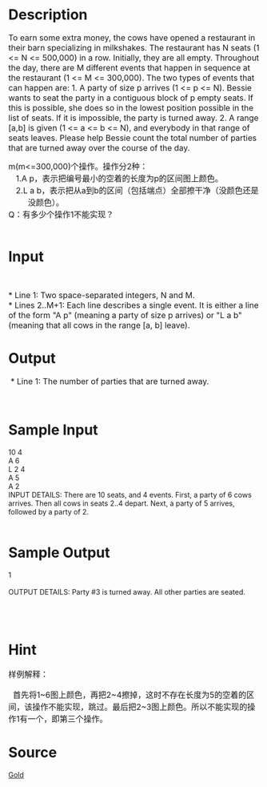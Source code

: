 
# Description

<div class="content"><p><span style="font-size: medium">To earn some extra money, the cows have opened a restaurant in their barn specializing in milkshakes. The restaurant has N seats (1 &lt;= N &lt;= 500,000) in a row. Initially, they are all empty. Throughout the day, there are M different events that happen in sequence at the restaurant (1 &lt;= M &lt;= 300,000). The two types of events that can happen are: 1. A party of size p arrives (1 &lt;= p &lt;= N). Bessie wants to seat the party in a contiguous block of p empty seats. If this is possible, she does so in the lowest position possible in the list of seats. If it is impossible, the party is turned away. 2. A range [a,b] is given (1 &lt;= a &lt;= b &lt;= N), and everybody in that range of seats leaves. Please help Bessie count the total number of parties that are turned away over the course of the day. </span></p>
<p></p>
<div><span style="font-size: 12pt">m(m&lt;=300,000)</span><span style="font-size: 12pt">个操作。操作分</span><span style="font-size: 12pt">2</span><span style="font-size: 12pt">种：</span></div>
<div style="text-indent: -18pt; margin: 0cm 0cm 0pt 29.25pt"><span style="font-size: 12pt">1.</span><span style="font-size: 12pt">A p</span><span style="font-size: 12pt">，表示把编号最小的空着的长度为</span><span style="font-size: 12pt">p</span><span style="font-size: 12pt">的区间图上颜色。</span></div>
<div style="text-indent: -18pt; margin: 0cm 0cm 0pt 29.25pt"><span style="font-size: 12pt">2.</span><span style="font-size: 12pt">L a b</span><span style="font-size: 12pt">，表示把从</span><span style="font-size: 12pt">a</span><span style="font-size: 12pt">到</span><span style="font-size: 12pt">b</span><span style="font-size: 12pt">的区间（包括端点）全部擦干净（没颜色还是没颜色）。</span></div>
<div><span style="font-size: 12pt">Q</span><span style="font-size: 12pt">：有多少个操作</span><span style="font-size: 12pt">1</span><span style="font-size: 12pt">不能实现？</span></div>
<div> </div></div>

# Input

<div class="content"><p> </p>
<p><span style="font-size: medium">* Line 1: Two space-separated integers, N and M. <br/>
* Lines 2..M+1: Each line describes a single event. It is either a line of the form &#34;A p&#34; (meaning a party of size p arrives) or &#34;L a b&#34; (meaning that all cows in the range [a, b] leave).<br/>
</span></p></div>

# Output

<div class="content"><p><span style="font-size: medium"> * Line 1: The number of parties that are turned away. </span></p>
<p> </p></div>

# Sample Input

<div class="content"><span class="sampledata">10 4 <br/>
A 6 <br/>
L 2 4 <br/>
A 5 <br/>
A 2<br/>
 INPUT DETAILS: There are 10 seats, and 4 events. First, a party of 6 cows arrives. Then all cows in seats 2..4 depart. Next, a party of 5 arrives, followed by a party of 2. <br/>
<br/>
 </span></div>

# Sample Output

<div class="content"><span class="sampledata">1 <br/>
<br/>
OUTPUT DETAILS: Party #3 is turned away. All other parties are seated. <br/>
<br/>
<br/>
 <br/>
</span></div>

# Hint

<div class="content"><p></p><div><span style="font-size: 12pt">样例解释：</span></div><br/>
<div><span style="font-size: 12pt">  </span><span style="font-size: 12pt">首先将</span><span style="font-size: 12pt">1~6</span><span style="font-size: 12pt">图上颜色，再把</span><span style="font-size: 12pt">2~4</span><span style="font-size: 12pt">擦掉，这时不存在长度为</span><span style="font-size: 12pt">5</span><span style="font-size: 12pt">的空着的区间，该操作不能实现，跳过。最后把</span><span style="font-size: 12pt">2~3</span><span style="font-size: 12pt">图上颜色。所以不能实现的操作</span><span style="font-size: 12pt">1</span><span style="font-size: 12pt">有一个，即第三个操作。</span></div><p></p></div>

# Source

<div class="content"><p><a href="problemset.php?search=Gold">Gold</a></p></div>

